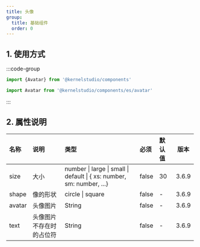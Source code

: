 ```yaml
---
title: 头像
group:
  title: 基础组件
  order: 0
---
```


## 1. 使用方式

:::code-group

```js [默认]
import {Avatar} from '@kernelstudio/components'
```

```js [单个导入]
import Avatar from '@kernelstudio/components/es/avatar'
```

:::

## 2. 属性说明

| 名称     | 说明           | 类型                                                                    | 必须    | 默认值 |  版本   |
|:-------|:-------------|:----------------------------------------------------------------------|:------|:----|:-----:|
| size   | 大小           | number \| large \| small \| default \| { xs: number, sm: number, ...} | false | 30  | 3.6.9 |
| shape  | 像的形状         | circle \| square                                                      | false | -   | 3.6.9 |
| avatar | 头像图片         | String                                                                | false | -   | 3.6.9 |
| text   | 头像图片不存在时的占位符 | String                                                                | false | -   | 3.6.9 |
